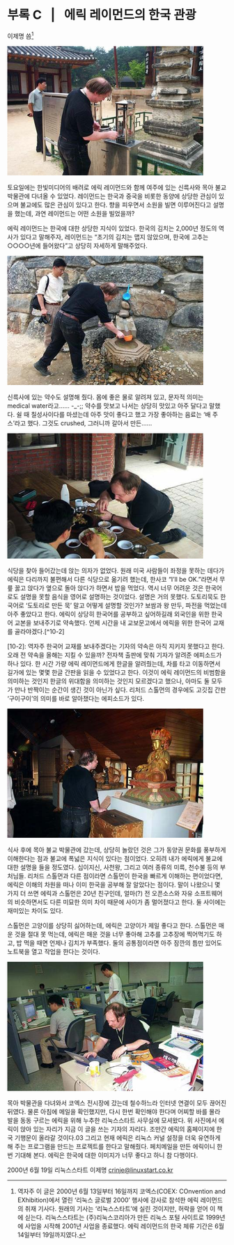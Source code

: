 # 부록 C  |  에릭 레이먼드의 한국 관광

이제명 씀[^10-1]

[^10-1]: 역자주 이 글은 2000년 6월 13일부터 16일까지 코엑스(COEX: COnvention and EXhibition)에서 열린 ‘리눅스 글로벌 2000’ 행사에 강사로 참석한 에릭 레이먼드의 취재 기사다. 원래의 기사는 ‘리눅스스타트’에 실린 것이지만, 허락을 얻어 이 책에 싣는다. 리눅스스타트는 (주)리눅스코리아가 만든 리눅스 포털 사이트로 1999년에 사업을 시작해 2001년 사업을 종료했다. 에릭 레이먼드의 한국 체류 기간은 6월 14일부터 19일까지였다.

![](figures/esr_01.jpg "")

토요일에는 한빛미디어의 배려로 에릭 레이먼드와 함께 여주에 있는 신륵사와 목아 불교 박물관에 다녀올 수 있었다. 레이먼드는 한국과 중국을 비롯한 동양에 상당한 관심이 있으며 불교에도 많은 관심이 있다고 한다. 향을 피우면서 소원을 빌면 이루어진다고 설명을 했는데, 과연 레이먼드는 어떤 소원을 빌었을까?

에릭 레이먼드는 한국에 대한 상당한 지식이 있었다. 한국의 김치는 2,000년 정도의 역사가 있다고 말해주자, 레이먼드는 “초기의 김치는 맵지 않았으며, 한국에 고추는 ○○○○년에 들어왔다”고 상당히 자세하게 말해주었다.

![](figures/esr_02.jpg "")

신륵사에 있는 약수도 설명해 줬다. 몸에 좋은 물로 알려져 있고, 문자적 의미는 medical water라고…… -\_-;; 약수를 맛보고 나서는 상당히 맛있고 아주 달다고 말했다. 쉴 때 칠성사이다를 마셨는데 아주 맛이 좋다고 했고 가장 좋아하는 음료는 ‘배 주스’라고 했다. 그것도 crushed, 그러니까 갈아서 만든……

![](figures/esr_03.jpg "")

식당을 찾아 들어갔는데 앉는 의자가 없었다. 원래 미국 사람들이 좌정을 못하는 데다가 에릭은 다리까지 불편해서 다른 식당으로 옮기려 했는데, 한사코 “I’ll be OK.”라면서 무릎 꿇고 앉다가 옆으로 돌아 앉다가 하면서 밥을 먹었다.
역시 너무 어려운 것은 한국어로도 설명을 못할 음식을 영어로 설명하는 것이었다. 설명은 거의 못했다. 도토리묵도 한국어로 ‘도토리로 만든 묵’ 말고 어떻게 설명할 것인가? 보쌈과 왕 만두, 파전을 먹었는데 아주 좋았다고 한다.
에릭이 상당히 한국어를 공부하고 싶어하길래 외국인을 위한 한국어 교본을 보내주기로 약속했다. 언제 시간을 내 교보문고에서 에릭을 위한 한국어 교재를 골라야겠다.[^10-2]

[10-2]: 역자주 한국어 교재를 보내주겠다는 기자의 약속은 아직 지키지 못했다고 한다. 오래 전 약속을 올해는 지킬 수 있을까? 전자책 출판에 맞춰 기자가 알려준 에피소드가 하나 있다. 한 시간 가량 에릭 레이먼드에게 한글을 알려줬는데, 차를 타고 이동하면서 길가에 있는 몇몇 한글 간판을 읽을 수 있었다고 한다. 이것이 에릭 레이먼드의 비범함을 의미하는 것인지 한글의 위대함을 의미하는 것인지 모르겠다고 했으나, 아마도 둘 모두가 만나 반짝이는 순간이 생긴 것이 아닌가 싶다. 리처드 스톨먼의 경우에도 고깃집 간판 ‘구이구이’의 의미를 바로 알아챘다는 에피소드가 있다.

![](figures/esr_04.jpg "")

식사 후에 목아 불교 박물관에 갔는데, 상당히 놀랐던 것은 그가 동양권 문화를 풍부하게 이해한다는 점과 불교에 폭넓은 지식이 있다는 점이었다. 오히려 내가 에릭에게 불교에 대한 설명을 들을 정도였다. 십이지신, 사천왕, 그리고 여러 종류의 미륵, 천수불 등의 부처님들.
리처드 스톨먼과 다른 점이라면 스톨먼이 한국을 빠르게 이해하는 편이었다면, 에릭은 이해의 차원을 떠나 이미 한국을 공부해 잘 알았다는 점이다. 말이 나왔으니 몇 가지 더 쓰면 에릭과 스톨먼은 20년 친구인데, 얼마(?) 전 오픈소스와 자유 소프트웨어의 비슷하면서도 다른 미묘한 의미 차이 때문에 사이가 좀 멀어졌다고 한다.
둘 사이에는 재미있는 차이도 있다.

스톨먼은 고양이를 상당히 싫어하는데, 에릭은 고양이가 제일 좋다고 한다. 스톨먼은 매운 것을 절대 못 먹는데, 에릭은 매운 것을 너무 좋아해 고추를 고추장에 찍어먹기도 하고, 밥 먹을 때면 언제나 김치가 부족했다. 둘의 공통점이라면 아주 잠깐의 틈만 있어도 노트북을 열고 작업을 한다는 것이다.

![](figures/esr_05.jpg "")

목아 박물관을 다녀와서 코엑스 전시장에 갔는데 철수하느라 인터넷 연결이 모두 끊어진 뒤였다. 물론 아침에 메일을 확인했지만, 다시 한번 확인해야 한다며 어찌할 바를 몰라 발을 동동 구르는 에릭을 위해 누추한 리눅스스타트 사무실에 모셔왔다.
위 사진에서 에릭이 앉아 있는 자리가 지금 이 글을 쓰는 기자의 자리다. 조만간 에릭의 홈페이지에 한국 기행문이 올라갈 것이다.03 그리고 현재 에릭은 리눅스 커널 설정을 더욱 유연하게 해 주는 프로그램을 만드는 프로젝트를 한다고 말해줬다. 페치메일을 만든 에릭이니 한번 기대해 본다. 에릭은 한국에 대한 이미지가 너무 좋다고 하니 참 다행이다.

2000년 6월 19일
리눅스스타트 이제명 <crinje@linuxstart.co.kr>

[^10-3]: 역자주 <http://www.catb.org/esr/writings/deep-kimchi/>에서 기행문을 참고할 수 있다.

